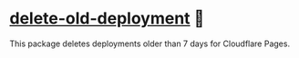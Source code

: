 # [delete-old-deployment] 🚮

This package deletes deployments older than 7 days for Cloudflare Pages.

[delete-old-deployment]: https://npmjs.org/delete-old-deployment
